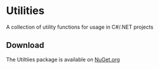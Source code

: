 # Utilities

A collection of utility functions for usage in C#/.NET projects

## Download

The Utiltiies package is available on [NuGet.org](https://www.nuget.org/packages/Grynwald.Utilities/)
